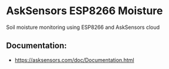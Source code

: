 # AskSensors ESP8266 Moisture
Soil moisture monitoring using ESP8266 and AskSensors cloud

Documentation:
-
- https://asksensors.com/doc/Documentation.html
